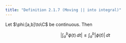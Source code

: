 ```yaml
---
title: "Definition 2.1.7 (Moving || into integral)"
---
```


Let $\phi:[a,b]\to\C$ be continuous. Then

$$
\left|\int_a^b\phi(t)\,dt\right|\leq\int_a^b|\phi(t)|\,dt
$$

